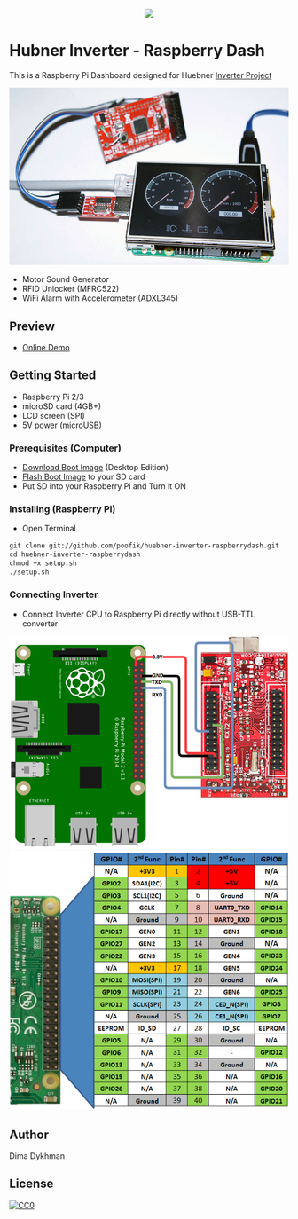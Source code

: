 <p align="center"><img src="https://github.com/poofik/huebner-inverter-raspberrydash/raw/master/img/icon.png"></p>

# Hubner Inverter - Raspberry Dash

This is a Raspberry Pi Dashboard designed for Huebner [Inverter Project](http://johanneshuebner.com/quickcms/index.html%3Fde_electric-car-conversion-site,14.html)

![Screenshot](img/screenshot.jpg?raw=true)

* Motor Sound Generator
* RFID Unlocker (MFRC522)
* WiFi Alarm with Accelerometer (ADXL345)

## Preview
* [Online Demo](https://poofik.github.io/Huebner-Inverter-RaspberryDash/index.html)

## Getting Started

* Raspberry Pi 2/3
* microSD card (4GB+)
* LCD screen (SPI)
* 5V power (microUSB)

### Prerequisites (Computer)

* [Download Boot Image](https://www.raspberrypi.org/downloads/raspbian/) (Desktop Edition)
* [Flash Boot Image](https://www.raspberrypi.org/documentation/installation/installing-images/) to your SD card
* Put SD into your Raspberry Pi and Turn it ON

### Installing (Raspberry Pi)

* Open Terminal
```
git clone git://github.com/poofik/huebner-inverter-raspberrydash.git
cd huebner-inverter-raspberrydash
chmod +x setup.sh
./setup.sh
```

### Connecting Inverter

* Connect Inverter CPU to Raspberry Pi directly without USB-TTL converter

![Connect](img/connect.png?raw=true)
![Pin Layout](img/pi2_gpio.png?raw=true)

## Author

Dima Dykhman

## License

[![CC0](http://i.creativecommons.org/l/zero/1.0/88x31.png)](http://creativecommons.org/publicdomain/zero/1.0/)